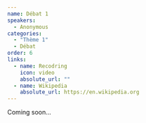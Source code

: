 ```yaml
---
name: Débat 1
speakers:
  - Anonymous
categories:
  - "Thème 1"
  - Débat
order: 6
links:
  - name: Recodring
    icon: video
    absolute_url: ""
  - name: Wikipedia
    absolute_url: https://en.wikipedia.org
---
```


Coming soon...